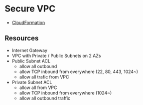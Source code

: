 # Secure VPC

* [CloudFormation](cf/README.md)


## Resources

* Internet Gateway
* VPC with Private / Public Subnets on 2 AZs
* Public Subnet ACL
    * allow all outbound
    * allow TCP inbound from everywhere (22, 80, 443, 1024~)
    * allow all trafic from VPC
* Private Subnet ACL
    * allow all from VPC
    * allow TCP inbound from everywhere (1024~)
    * allow all outbound traffic
